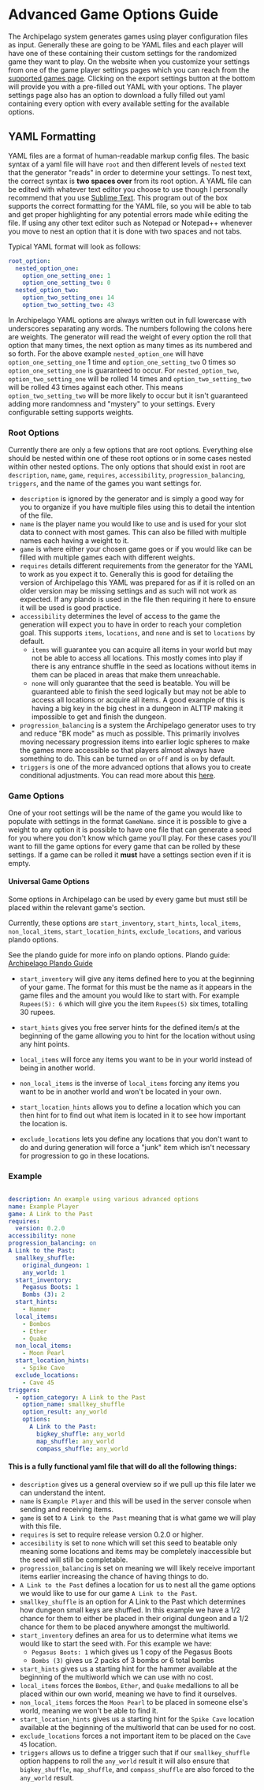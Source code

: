 # Advanced Game Options Guide


The Archipelago system generates games using player configuration files as input. Generally these are going to be
YAML files and each player will have one of these containing their custom settings for the randomized game they want to play.
On the website when you customize your settings from one of the game player settings pages which you can reach from the
[supported games page](/games). Clicking on the export settings button at the bottom will provide you with a pre-filled out
YAML with your options. The player settings page also has an option to download a fully filled out yaml containing every
option with every available setting for the available options.

## YAML Formatting
YAML files are a format of <span data-tooltip="Allegedly.">human-readable</span> markup config files. The basic syntax
of a yaml file will have `root` and then different levels of `nested` text that the generator "reads" in order to determine
your settings. To nest text, the correct syntax is **two spaces over** from its root option. A YAML file can be edited
with whatever text editor you choose to use though I personally recommend that you use [Sublime Text](https://www.sublimetext.com/).
This program out of the box supports the correct formatting for the YAML file, so you will be able to tab and get proper
highlighting for any potential errors made while editing the file. If using any other text editor such as Notepad or
Notepad++ whenever you move to nest an option that it is done with two spaces and not tabs. 

Typical YAML format will look as follows:
```yaml
root_option:
  nested_option_one:
    option_one_setting_one: 1
    option_one_setting_two: 0
  nested_option_two:
    option_two_setting_one: 14
    option_two_setting_two: 43
```

In Archipelago YAML options are always written out in full lowercase with underscores separating any words. The numbers
following the colons here are weights. The generator will read the weight of every option the roll that option that many
times, the next option as many times as its numbered and so forth. For the above example `nested_option_one` will have
`option_one_setting_one` 1 time and `option_one_setting_two` 0 times so `option_one_setting_one` is guaranteed to occur.
For `nested_option_two`, `option_two_setting_one` will be rolled 14 times and `option_two_setting_two` will be rolled 43
times against each other. This means `option_two_setting_two` will be more likely to occur but it isn't guaranteed adding
more randomness and "mystery" to your settings. Every configurable setting supports weights.

### Root Options
Currently there are only a few options that are root options. Everything else should be nested within one of these root
options or in some cases nested within other nested options. The only options that should exist in root are `description`,
`name`, `game`, `requires`, `accessibility`, `progression_balancing`, `triggers`, and the name of the games you want 
settings for.
* `description` is ignored by the generator and is simply a good way for you to organize if you have multiple files using
this to detail the intention of the file.
* `name` is the player name you would like to use and is used for your slot data to connect with most games. This can also
be filled with multiple names each having a weight to it.
* `game` is where either your chosen game goes or if you would like can be filled with multiple games each with different
weights.
* `requires` details different requirements from the generator for the YAML to work as you expect it to. Generally this
is good for detailing the version of Archipelago this YAML was prepared for as if it is rolled on an older version may be
missing settings and as such will not work as expected. If any plando is used in the file then requiring it here to ensure
it will be used is good practice.
* `accessibility` determines the level of access to the game the generation will expect you to have in order to reach your
completion goal. This supports `items`, `locations`, and `none` and is set to `locations` by default.
  * `items` will guarantee you can acquire all items in your world but may not be able to access all locations. This mostly
comes into play if there is any entrance shuffle in the seed as locations without items in them can be placed in areas
that make them unreachable.
  * `none` will only guarantee that the seed is beatable. You will be guaranteed able to finish the seed logically but
may not be able to access all locations or acquire all items. A good example of this is having a big key in the big chest
in a dungeon in ALTTP making it impossible to get and finish the dungeon.
* `progression_balancing` is a system the Archipelago generator uses to try and reduce "BK mode" as much as possible. This
primarily involves moving necessary progression items into earlier logic spheres to make the games more accessible so that
players almost always have something to do. This can be turned `on` or `off` and is `on` by default.
* `triggers` is one of the more advanced options that allows you to create conditional adjustments. You can read more
about this [here](/tutorial/archipelago/triggers/en).

### Game Options

One of your root settings will be the name of the game you would like to populate with settings in the format
`GameName`. since it is possible to give a weight to any option it is possible to have one file that can generate a seed
for you where you don't know which game you'll play. For these cases you'll want to fill the game options for every game
that can be rolled by these settings. If a game can be rolled it **must** have a settings section even if it is empty.

#### Universal Game Options

Some options in Archipelago can be used by every game but must still be placed within the relevant game's section.

Currently, these options are `start_inventory`, `start_hints`, `local_items`, `non_local_items`, `start_location_hints`, `exclude_locations`, and various plando options. 

See the plando guide for more info on plando options. Plando guide: [Archipelago Plando Guide](/tutorial/archipelago/plando/en)

* `start_inventory` will give any items defined here to you at the beginning of your game. The format for this must be the name as it appears in the game files and the amount you would like to start with. For example `Rupees(5): 6` which will give you the item `Rupees(5)` six times, totalling 30 rupees.

* `start_hints` gives you free server hints for the defined item/s at the beginning of the game allowing you to hint for the location without using any hint points.

* `local_items` will force any items you want to be in your world instead of being in another world.
* `non_local_items` is the inverse of `local_items` forcing any items you want to be in another world and won't be located
in your own.
* `start_location_hints` allows you to define a location which you can then hint for to find out what item is located in
it to see how important the location is.
* `exclude_locations` lets you define any locations that you don't want to do and during generation will force a "junk"
item which isn't necessary for progression to go in these locations.

### Example

```yaml

description: An example using various advanced options
name: Example Player
game: A Link to the Past
requires: 
  version: 0.2.0
accessibility: none
progression_balancing: on
A Link to the Past:
  smallkey_shuffle:
    original_dungeon: 1
    any_world: 1
  start_inventory:
    Pegasus Boots: 1
    Bombs (3): 2
  start_hints:
    - Hammer
  local_items:
    - Bombos
    - Ether
    - Quake
  non_local_items:
    - Moon Pearl
  start_location_hints:
    - Spike Cave
  exclude_locations:
    - Cave 45
triggers:
  - option_category: A Link to the Past
    option_name: smallkey_shuffle
    option_result: any_world
    options:
      A Link to the Past:
        bigkey_shuffle: any_world
        map_shuffle: any_world
        compass_shuffle: any_world
```

#### This is a fully functional yaml file that will do all the following things:
* `description` gives us a general overview so if we pull up this file later we can understand the intent.
* `name` is `Example Player` and this will be used in the server console when sending and receiving items.
* `game` is set to `A Link to the Past` meaning that is what game we will play with this file.
* `requires` is set to require release version 0.2.0 or higher.
* `accesibility` is set to `none` which will set this seed to beatable only meaning some locations and items may be
completely inaccessible but the seed will still be completable.
* `progression_balancing` is set on meaning we will likely receive important items earlier increasing the chance of having
things to do.
* `A Link to the Past` defines a location for us to nest all the game options we would like to use for our game `A Link to the Past`.
* `smallkey_shuffle` is an option for A Link to the Past which determines how dungeon small keys are shuffled. In this example
we have a 1/2 chance for them to either be placed in their original dungeon and a 1/2 chance for them to be placed anywhere
amongst the multiworld.
* `start_inventory` defines an area for us to determine what items we would like to start the seed with. For this example
we have:
  * `Pegasus Boots: 1` which gives us 1 copy of the Pegasus Boots
  * `Bombs (3)` gives us 2 packs of 3 bombs or 6 total bombs
* `start_hints` gives us a starting hint for the hammer available at the beginning of the multiworld which we can use with no cost.
* `local_items` forces the `Bombos`, `Ether`, and `Quake` medallions to all be placed within our own world, meaning we
have to find it ourselves.
* `non_local_items` forces the `Moon Pearl` to be placed in someone else's world, meaning we won't be able to find it.
* `start_location_hints` gives us a starting hint for the `Spike Cave` location available at the beginning of the multiworld
that can be used for no cost.
* `exclude_locations` forces a not important item to be placed on the `Cave 45` location.
* `triggers` allows us to define a trigger such that if our `smallkey_shuffle` option happens to roll the `any_world`
result it will also ensure that `bigkey_shuffle`, `map_shuffle`, and `compass_shuffle` are also forced to the `any_world`
result.